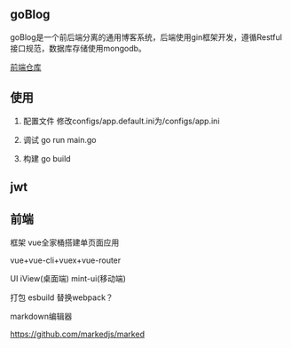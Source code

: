 ## goBlog

goBlog是一个前后端分离的通用博客系统，后端使用gin框架开发，遵循Restful接口规范，数据库存储使用mongodb。

[前端仓库](https://github.com/masterZSH/vue-blog)



## 使用
1. 配置文件 修改configs/app.default.ini为/configs/app.ini

2. 调试  go run main.go

3. 构建  go build

## jwt


## 前端 

框架 vue全家桶搭建单页面应用

vue+vue-cli+vuex+vue-router

UI iView(桌面端) mint-ui(移动端)

打包 esbuild 替换webpack？

markdown编辑器 

https://github.com/markedjs/marked




